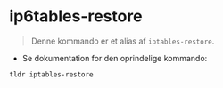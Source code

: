 # ip6tables-restore

> Denne kommando er et alias af `iptables-restore`.

- Se dokumentation for den oprindelige kommando:

`tldr iptables-restore`
